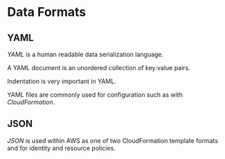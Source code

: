 # Data Formats

## YAML

_YAML_ is a human readable data serialization language.

A YAML document is an unordered collection of key:value pairs.

Indentation is very important in YAML.

YAML files are commonly used for configuration such as with _CloudFormation_.

## JSON

_JSON_ is used within AWS as one of two CloudFormation template formats and for identity and resource policies.
